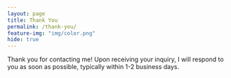 ```yaml
---
layout: page
title: Thank You
permalink: /thank-you/
feature-img: "img/color.png"
hide: true
---
```


Thank you for contacting me! Upon receiving your inquiry, I will respond to you as soon as possible, typically within 1-2 business days.
